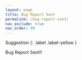 ```yaml
---
layout: page
title: Bug Report Sent
permalink: /bug-report-sent/
nav_exclude: true
nav_order: 99
---
```


Suggestion
{: .label .label-yellow }

Bug Report Sent!!